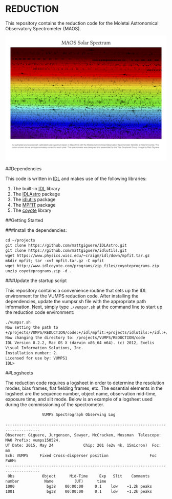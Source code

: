 # REDUCTION

This repository contains the reduction code for the Moletai Astronomical Observatory Spectrometer (MAOS).

![MAOS Solar Spectrum](docs/figures/vumps_spec.png)

##Dependencies

This code is written in [IDL](http://www.exelisvis.com/ProductsServices/IDL.aspx) and makes use of the following libraries:

1. The built-in [IDL](http://www.exelisvis.com/ProductsServices/IDL.aspx) library
2. The [IDLAstro](https://github.com/mattgiguere/IDLAstro) package
3. The [idlutils](https://github.com/mattgiguere/idlutils) package
4. The [MPFIT](https://www.physics.wisc.edu/~craigm/idl/fitting.html) package
5. The [coyote](http://www.idlcoyote.com/documents/programs.php) library


##Getting Started

###Install the dependencies:

    cd ~/projects
    git clone https://github.com/mattgiguere/IDLAstro.git
    git clone https://github.com/mattgiguere/idlutils.git
    wget https://www.physics.wisc.edu/~craigm/idl/down/mpfit.tar.gz
    mkdir mpfit; tar -xvf mpfit.tar.gz -C mpfit
    wget http://www.idlcoyote.com/programs/zip_files/coyoteprograms.zip
    unzip coyoteprograms.zip -d .
    
###Update the startup script

This repository contains a convenience routine that sets up the IDL environment for the VUMPS reduction code. After installing the dependencies, update the vumpsr.sh file with the appropriate path information. Next, simply type `./vumpsr.sh` at the command line to start up the reduction code environment:

    ./vumpsr.sh
    Now setting the path to +/projects/VUMPS/REDUCTION/code:+/idl/mpfit:+projects/idlutils:+/idl:+/projects/IDLAstro/pro:+/projects/coyote:+/Applications/exelis/idl/lib
    Now changing the directory to: /projects/VUMPS/REDUCTION/code
    IDL Version 8.2.2, Mac OS X (darwin x86_64 m64). (c) 2012, Exelis Visual Information Solutions, Inc.
    Installation number: 2.
    Licensed for use by: VUMPS1
    IDL> 

##Logsheets

The reduction code requires a logsheet in order to determine the resolution modes, bias frames, flat fielding frames, etc. The essential elements in the logsheet are the sequence number, object name, observation mid-time, exposure time, and slit mode. Below is an example of a logsheet used during the commissioning of the spectrometer.

```text
                VUMPS Spectrograph Observing Log 
  
-------------------------------------------------------------------------------------
Observer: Giguere, Jurgenson, Sawyer, McCracken, Mossman  Telescope: MAO Prefix: vumps150524.
UT Date: 2015, May 24             Chip: 201 (e2v 4k, 15micron)  Foc:  mm
Ech: VUMPS     Fixed Cross-disperser position                  Foc FWHM: 
-------------------------------------------------------------------------------------
 Obs            Object      Mid-Time     Exp   Slit    Comments
number           Name         (UT)      time           
1000              bg38    00:00:00     0.1    low    ~1.2k peaks
1001              bg38    00:00:00     0.1    low    ~1.2k peaks

```
